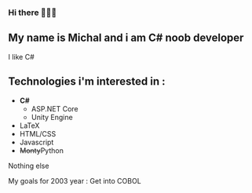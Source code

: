 ### Hi there 🥶🥶🥶
## My name is Michal and i am C# noob developer

I like C# <br>

## Technologies i'm interested in : 
- <strong>C#</strong>
  - ASP.NET Core
  - Unity Engine
- LaTeX
- HTML/CSS
- Javascript
- ~~Monty~~Python

Nothing else

My goals for 2003 year : Get into COBOL
